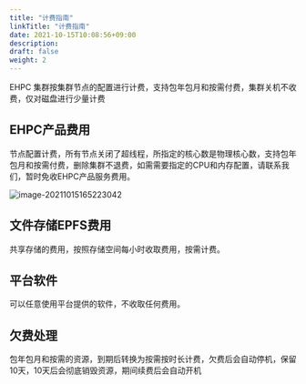 ```yaml
---
title: "计费指南"
linkTitle: "计费指南"
date: 2021-10-15T10:08:56+09:00
description:
draft: false
weight: 2
---
```



EHPC 集群按集群节点的配置进行计费，支持包年包月和按需付费，集群关机不收费，仅对磁盘进行少量计费


## EHPC产品费用

节点配置计费，所有节点关闭了超线程，所指定的核心数是物理核心数，支持包年包月和按需付费，删除集群不退费，如需需要指定的CPU和内存配置，请联系我们，暂时免收EHPC产品服务费用。

![image-20211015165223042](../_images/image-20211015165223042.png)


## 文件存储EPFS费用

共享存储的费用，按照存储空间每小时收取费用，按需计费。


## 平台软件

可以任意使用平台提供的软件，不收取任何费用。


## 欠费处理

包年包月和按需的资源，到期后转换为按需按时长计费，欠费后会自动停机，保留10天，10天后会彻底销毁资源，期间续费后会自动开机

